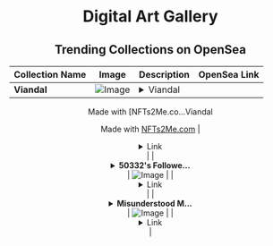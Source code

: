 <div align="center">

# Digital Art Gallery

## Trending Collections on OpenSea

| Collection Name                       | Image                                                                                     | Description                       | OpenSea Link                                                                                          |
|---------------------------------------|-------------------------------------------------------------------------------------------|-----------------------------------|--------------------------------------------------------------------------------------------------------|
| **Viandal** | ![Image](https://i.seadn.io/s/raw/files/9753ab882cdb221a4370bfc2ad0c261e.jpg?w=500&auto=format?w=200&auto=format) | <details><summary>Viandal

Made with [NFTs2Me.co...</summary>Viandal

Made with [NFTs2Me.com](https://nfts2me.com/)</details> | <details><summary>Link</summary>[Viandal](https://opensea.io/collection/viandal)</details> |
| **<details><summary>50332's Followe...</summary>50332's Follower</details>** | ![Image](https://i.seadn.io/s/raw/files/19f9f090920392cc3650cbdf4361755b.png?w=500&auto=format?w=200&auto=format) |  | <details><summary>Link</summary>[50332's Follower](https://opensea.io/collection/50332-s-follower)</details> |
| **<details><summary>Misunderstood M...</summary>Misunderstood Machines</details>** | ![Image](https://i.seadn.io/s/raw/files/ea48a5dbd1587bdf2f15857c3b93fc9f.webp?w=500&auto=format?w=200&auto=format) |  | <details><summary>Link</summary>[Misunderstood Machines](https://opensea.io/collection/misunderstood-machines)</details> |

</div>